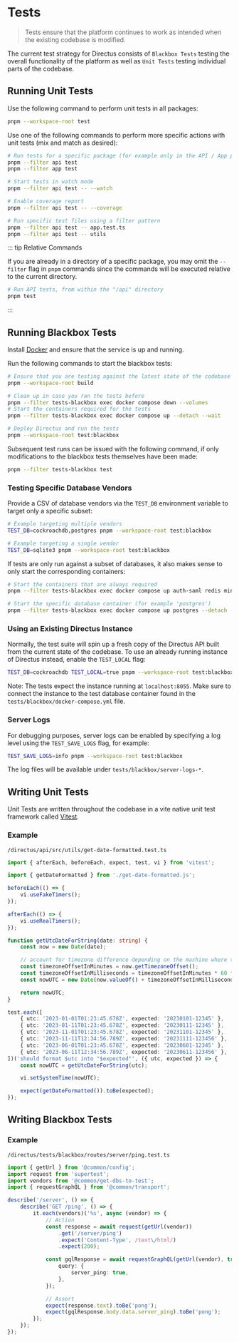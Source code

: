 # Tests

> Tests ensure that the platform continues to work as intended when the existing codebase is modified.

The current test strategy for Directus consists of `Blackbox Tests` testing the overall functionality of the platform as
well as `Unit Tests` testing individual parts of the codebase.

## Running Unit Tests

Use the following command to perform unit tests in all packages:

```bash
pnpm --workspace-root test
```

Use one of the following commands to perform more specific actions with unit tests (mix and match as desired):

```bash
# Run tests for a specific package (for example only in the API / App package)
pnpm --filter api test
pnpm --filter app test

# Start tests in watch mode
pnpm --filter api test -- --watch

# Enable coverage report
pnpm --filter api test -- --coverage

# Run specific test files using a filter pattern
pnpm --filter api test -- app.test.ts
pnpm --filter api test -- utils
```

::: tip Relative Commands

If you are already in a directory of a specific package, you may omit the `--filter` flag in `pnpm` commands since the
commands will be executed relative to the current directory.

```bash
# Run API tests, from within the "/api" directory
pnpm test
```

:::

## Running Blackbox Tests

Install [Docker](https://docs.docker.com/get-docker/) and ensure that the service is up and running.

Run the following commands to start the blackbox tests:

```bash
# Ensure that you are testing against the latest state of the codebase
pnpm --workspace-root build

# Clean up in case you ran the tests before
pnpm --filter tests-blackbox exec docker compose down --volumes
# Start the containers required for the tests
pnpm --filter tests-blackbox exec docker compose up --detach --wait

# Deploy Directus and run the tests
pnpm --workspace-root test:blackbox
```

Subsequent test runs can be issued with the following command, if only modifications to the blackbox tests themselves
have been made:

```bash
pnpm --filter tests-blackbox test
```

### Testing Specific Database Vendors

Provide a CSV of database vendors via the `TEST_DB` environment variable to target only a specific subset:

```bash
# Example targeting multiple vendors
TEST_DB=cockroachdb,postgres pnpm --workspace-root test:blackbox

# Example targeting a single vendor
TEST_DB=sqlite3 pnpm --workspace-root test:blackbox
```

If tests are only run against a subset of databases, it also makes sense to only start the corresponding containers:

```bash
# Start the containers that are always required
pnpm --filter tests-blackbox exec docker compose up auth-saml redis minio minio-mc --detach --wait

# Start the specific database container (for example 'postgres')
pnpm --filter tests-blackbox exec docker compose up postgres --detach --wait
```

### Using an Existing Directus Instance

Normally, the test suite will spin up a fresh copy of the Directus API built from the current state of the codebase. To
use an already running instance of Directus instead, enable the `TEST_LOCAL` flag:

```bash
TEST_DB=cockroachdb TEST_LOCAL=true pnpm --workspace-root test:blackbox
```

Note: The tests expect the instance running at `localhost:8055`. Make sure to connect the instance to the test database
container found in the `tests/blackbox/docker-compose.yml` file.

### Server Logs

For debugging purposes, server logs can be enabled by specifying a log level using the `TEST_SAVE_LOGS` flag, for
example:

```bash
TEST_SAVE_LOGS=info pnpm --workspace-root test:blackbox
```

The log files will be available under `tests/blackbox/server-logs-*`.

## Writing Unit Tests

Unit Tests are written throughout the codebase in a vite native unit test framework called [Vitest](https://vitest.dev).

### Example

```
/directus/api/src/utils/get-date-formatted.test.ts
```

```ts
import { afterEach, beforeEach, expect, test, vi } from 'vitest';

import { getDateFormatted } from './get-date-formatted.js';

beforeEach(() => {
	vi.useFakeTimers();
});

afterEach(() => {
	vi.useRealTimers();
});

function getUtcDateForString(date: string) {
	const now = new Date(date);

	// account for timezone difference depending on the machine where this test is ran
	const timezoneOffsetInMinutes = now.getTimezoneOffset();
	const timezoneOffsetInMilliseconds = timezoneOffsetInMinutes * 60 * 1000;
	const nowUTC = new Date(now.valueOf() + timezoneOffsetInMilliseconds);

	return nowUTC;
}

test.each([
	{ utc: '2023-01-01T01:23:45.678Z', expected: '20230101-12345' },
	{ utc: '2023-01-11T01:23:45.678Z', expected: '20230111-12345' },
	{ utc: '2023-11-01T01:23:45.678Z', expected: '20231101-12345' },
	{ utc: '2023-11-11T12:34:56.789Z', expected: '20231111-123456' },
	{ utc: '2023-06-01T01:23:45.678Z', expected: '20230601-12345' },
	{ utc: '2023-06-11T12:34:56.789Z', expected: '20230611-123456' },
])('should format $utc into "$expected"', ({ utc, expected }) => {
	const nowUTC = getUtcDateForString(utc);

	vi.setSystemTime(nowUTC);

	expect(getDateFormatted()).toBe(expected);
});
```

## Writing Blackbox Tests

### Example

```
/directus/tests/blackbox/routes/server/ping.test.ts
```

```ts
import { getUrl } from '@common/config';
import request from 'supertest';
import vendors from '@common/get-dbs-to-test';
import { requestGraphQL } from '@common/transport';

describe('/server', () => {
	describe('GET /ping', () => {
		it.each(vendors)('%s', async (vendor) => {
			// Action
			const response = await request(getUrl(vendor))
				.get('/server/ping')
				.expect('Content-Type', /text\/html/)
				.expect(200);

			const gqlResponse = await requestGraphQL(getUrl(vendor), true, null, {
				query: {
					server_ping: true,
				},
			});

			// Assert
			expect(response.text).toBe('pong');
			expect(gqlResponse.body.data.server_ping).toBe('pong');
		});
	});
});
```
